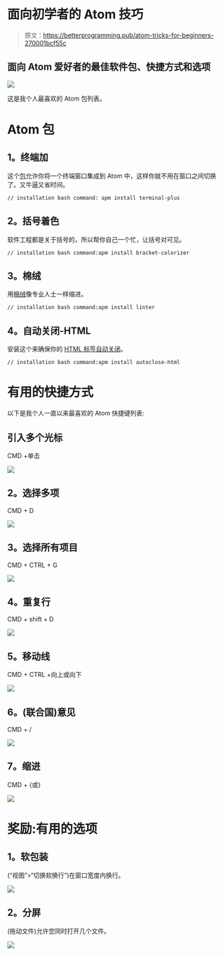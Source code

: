 # 面向初学者的 Atom 技巧

> 原文：<https://betterprogramming.pub/atom-tricks-for-beginners-270001bcf55c>

## 面向 Atom 爱好者的最佳软件包、快捷方式和选项

![](img/80999b1dd33294e6c744381259a7b5ae.png)

这是我个人最喜欢的 Atom 包列表。

# Atom 包

## **1。终端加**

这个[包](https://atom.io/packages/terminal-plus)允许你将一个终端窗口集成到 Atom 中，这样你就不用在窗口之间切换了。又牛逼又省时间。

```
// installation bash command: apm install terminal-plus
```

## **2。括号着色**

软件工程都是关于括号的，所以帮你自己一个忙，让括号对可见。

```
// installation bash command:apm install bracket-colorizer
```

## **3。棉绒**

用[棉绒](https://atom.io/packages/linter)像专业人士一样缩进。

```
// installation bash command:apm install linter
```

## **4。自动关闭-HTML**

安装这个来确保你的 [HTML 标签自动关闭](https://atom.io/packages/autoclose-html)。

```
// installation bash command:apm install autoclose-html
```

# 有用的快捷方式

以下是我个人一直以来最喜欢的 Atom 快捷键列表:

## **引入多个光标**

CMD +单击

![](img/a3b19301c4d23cec467c82e397a6c030.png)

## **2。选择多项**

CMD + D

![](img/ff82bb9a3621b552b8ec740cc1a01829.png)

## **3。选择所有项目**

CMD + CTRL + G

![](img/c071fa27105822baf21557ab84d4e203.png)

## **4。重复行**

CMD + shift + D

![](img/f211a84861c6cd368393add0f9be4664.png)

## **5。移动线**

CMD + CTRL +向上或向下

![](img/a2981922e635d825b39c98d4a1107dbf.png)

## 6。(联合国)意见

CMD + /

![](img/c8e2dace00ff70bc432fb7fadf8d7cb1.png)

## **7。缩进**

CMD + {或}

![](img/d1c6efa36af9e411d5011a6c0973999d.png)

# 奖励:有用的选项

## **1。软包装**

(“视图”>“切换软换行”)在窗口宽度内换行。

![](img/d0b341fabc94e79f61664758884c92fe.png)

## **2。分屏**

(拖动文件)允许您同时打开几个文件。

![](img/9e4b086c2ef17921bed9795d122ed399.png)